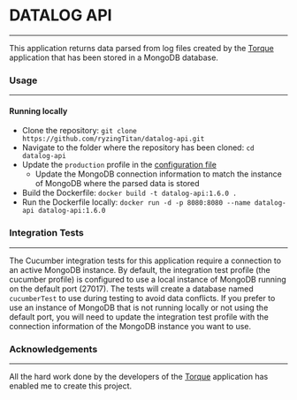 # DATALOG API
___

This application returns data parsed from log files created by the [Torque](https://torque-bhp.com/) application
that has been stored in a MongoDB database.

### Usage
___

#### Running locally

* Clone the repository: `git clone https://github.com/ryzingTitan/datalog-api.git`
* Navigate to the folder where the repository has been cloned: `cd datalog-api`
* Update the `production` profile in the [configuration file](./src/main/resources/application.yml)
  * Update the MongoDB connection information to match the instance of MongoDB where the parsed data is stored
* Build the Dockerfile: `docker build -t datalog-api:1.6.0 .`
* Run the Dockerfile locally: `docker run -d -p 8080:8080 --name datalog-api datalog-api:1.6.0`

### Integration Tests
___

The Cucumber integration tests for this application require a connection to an active MongoDB instance.
By default, the integration test profile (the cucumber profile) is configured to use a local instance of MongoDB
running on the default port (27017). The tests will create a database named `cucumberTest` to use during testing
to avoid data conflicts. If you prefer to use an instance of MongoDB that is not running locally or not using the
default port, you will need to update the integration test profile with the connection information of the MongoDB
instance you want to use.

### Acknowledgements
___
 
All the hard work done by the developers of the [Torque](https://torque-bhp.com/) application has enabled me to create this project.